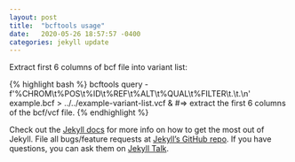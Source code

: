 ```yaml
---
layout: post
title:  "bcftools usage"
date:   2020-05-26 18:57:57 -0400
categories: jekyll update
---
```


Extract first 6 columns of bcf file into variant list:

{% highlight bash %}
bcftools query -f'%CHROM\t%POS\t%ID\t%REF\t%ALT\t%QUAL\t%FILTER\t.\t.\n' example.bcf > ../../example-variant-list.vcf &
#=> extract the first 6 columns of the bcf/vcf file.
{% endhighlight %}

Check out the [Jekyll docs][jekyll-docs] for more info on how to get the most out of Jekyll. File all bugs/feature requests at [Jekyll’s GitHub repo][jekyll-gh]. If you have questions, you can ask them on [Jekyll Talk][jekyll-talk].

[jekyll-docs]: https://jekyllrb.com/docs/home
[jekyll-gh]:   https://github.com/jekyll/jekyll
[jekyll-talk]: https://talk.jekyllrb.com/
